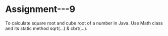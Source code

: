 # Assignment---9
To  calculate  square  root  and  cube  root  of  a  number  in  Java.
Use  Math  class  and  its  static method sqrt(...) & cbrt(...).
